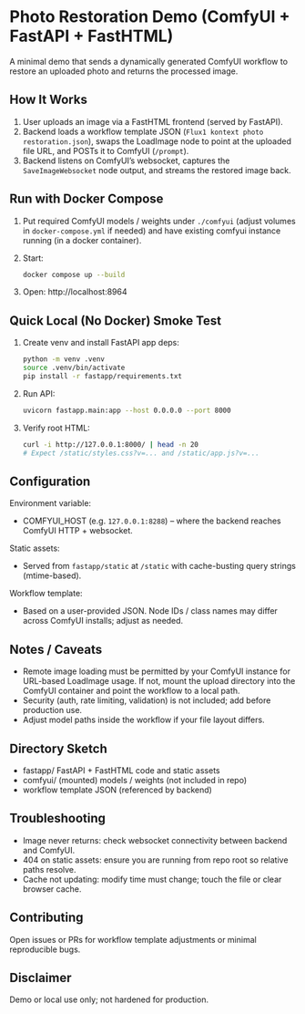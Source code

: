 # Photo Restoration Demo (ComfyUI + FastAPI + FastHTML)

A minimal demo that sends a dynamically generated ComfyUI workflow to restore an uploaded photo and returns the processed image.

## How It Works
1. User uploads an image via a FastHTML frontend (served by FastAPI).
2. Backend loads a workflow template JSON (`Flux1 kontext photo restoration.json`), swaps the LoadImage node to point at the uploaded file URL, and POSTs it to ComfyUI (`/prompt`).
3. Backend listens on ComfyUI’s websocket, captures the `SaveImageWebsocket` node output, and streams the restored image back.

## Run with Docker Compose
1. Put required ComfyUI models / weights under `./comfyui` (adjust volumes in `docker-compose.yml` if needed) and have existing comfyui instance running (in a docker container).
2. Start:

    ```bash
    docker compose up --build
    ```
3. Open: http://localhost:8964

## Quick Local (No Docker) Smoke Test
1. Create venv and install FastAPI app deps:
    ```bash
    python -m venv .venv
    source .venv/bin/activate
    pip install -r fastapp/requirements.txt
    ```
2. Run API:
    ```bash
    uvicorn fastapp.main:app --host 0.0.0.0 --port 8000
    ```
3. Verify root HTML:
    ```bash
    curl -i http://127.0.0.1:8000/ | head -n 20
    # Expect /static/styles.css?v=... and /static/app.js?v=...
    ```

## Configuration
Environment variable:
- COMFYUI_HOST (e.g. `127.0.0.1:8288`) – where the backend reaches ComfyUI HTTP + websocket.

Static assets:
- Served from `fastapp/static` at `/static` with cache-busting query strings (mtime-based).

Workflow template:
- Based on a user-provided JSON. Node IDs / class names may differ across ComfyUI installs; adjust as needed.

## Notes / Caveats
- Remote image loading must be permitted by your ComfyUI instance for URL-based LoadImage usage. If not, mount the upload directory into the ComfyUI container and point the workflow to a local path.
- Security (auth, rate limiting, validation) is not included; add before production use.
- Adjust model paths inside the workflow if your file layout differs.

## Directory Sketch
- fastapp/ FastAPI + FastHTML code and static assets
- comfyui/ (mounted) models / weights (not included in repo)
- workflow template JSON (referenced by backend)

## Troubleshooting
- Image never returns: check websocket connectivity between backend and ComfyUI.
- 404 on static assets: ensure you are running from repo root so relative paths resolve.
- Cache not updating: modify time must change; touch the file or clear browser cache.

## Contributing
Open issues or PRs for workflow template adjustments or minimal reproducible bugs.

## Disclaimer
Demo or local use only; not hardened for production.
